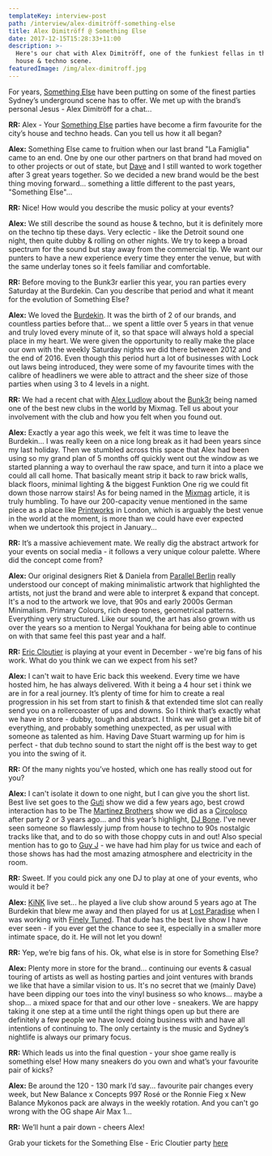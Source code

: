 ```yaml
---
templateKey: interview-post
path: /interview/alex-dimitröff-something-else
title: Alex Dimitröff @ Something Else
date: 2017-12-15T15:28:33+11:00
description: >-
  Here's our chat with Alex Dimitröff, one of the funkiest fellas in the Sydney
  house & techno scene. 
featuredImage: /img/alex-dimitroff.jpg
---
```


For years, [Something Else](https://www.facebook.com/SomethingElseSyd/) have been putting on some of the finest parties Sydney’s underground scene has to offer. We met up with the brand’s personal Jesus - Alex Dimitröff for a chat...

**RR:** Alex - Your [Something Else](https://www.facebook.com/SomethingElseSyd/) parties have become a firm favourite for the city’s house and techno heads. Can you tell us how it all began?

**Alex:** Something Else came to fruition when our last brand "La Famiglia" came to an end. One by one our other partners on that brand had moved on to other projects or out of state, but [Dave](https://www.facebook.com/DaveStuartSomethingElse/) and I still wanted to work together after 3 great years together. So we decided a new brand would be the best thing moving forward... something a little different to the past years, "Something Else"...

**RR:** Nice! How would you describe the music policy at your events?

**Alex:** We still describe the sound as house & techno, but it is definitely more on the techno tip these days. Very eclectic - like the Detroit sound one night, then quite dubby & rolling on other nights. We try to keep a broad spectrum for the sound but stay away from the commercial tip. We want our punters to have a new experience every time they enter the venue, but with the same underlay tones so it feels familiar and comfortable.

**RR:** Before moving to the Bunk3r earlier this year, you ran parties every Saturday at the Burdekin. Can you describe that period and what it meant for the evolution of Something Else?

**Alex:** We loved the [Burdekin](https://www.facebook.com/BurdekinHotel/). It was the birth of 2 of our brands, and countless parties before that... we spent a little over 5 years in that venue and truly loved every minute of it, so that space will always hold a special place in my heart. We were given the opportunity to really make the place our own with the weekly Saturday nights we did there between 2012 and the end of 2016. Even though this period hurt a lot of businesses with Lock out laws being introduced, they were some of my favourite times with the calibre of headliners we were able to attract and the sheer size of those parties when using 3 to 4 levels in a night.

**RR:** We had a recent chat with [Alex Ludlow](https://www.facebook.com/CauseSydney/) about the [Bunk3r](https://www.facebook.com/thebunk3r) being named one of the best new clubs in the world by Mixmag. Tell us about your involvement with the club and how you felt when you found out.

**Alex:** Exactly a year ago this week, we felt it was time to leave the Burdekin... I was really keen on a nice long break as it had been years since my last holiday. Then we stumbled across this space that Alex had been using so my grand plan of 5 months off quickly went out the window as we started planning a way to overhaul the raw space, and turn it into a place we could all call home. That basically meant strip it back to raw brick walls, black floors, minimal lighting & the biggest Funktion One rig we could fit down those narrow stairs! As for being named in the [Mixmag](https://www.facebook.com/MixmagMagazine/) article, it is truly humbling. To have our 200-capacity venue mentioned in the same piece as a place like [Printworks](https://www.facebook.com/printworkslondon/) in London, which is arguably the best venue in the world at the moment, is more than we could have ever expected when we undertook this project in January...

**RR:** It’s a massive achievement mate. We really dig the abstract artwork for your events on social media - it follows a very unique colour palette. Where did the concept come from?

**Alex:** Our original designers Riet & Daniela from [Parallel Berlin](https://www.facebook.com/wirsindparallel/) really understood our concept of making minimalistic artwork that highlighted the artists, not just the brand and were able to interpret & expand that concept. It's a nod to the artwork we love, that 90s and early 2000s German Minimalism. Primary Colours, rich deep tones, geometrical patterns. Everything very structured. Like our sound, the art has also grown with us over the years so a mention to Nergal Youkhana for being able to continue on with that same feel this past year and a half.

**RR:** [Eric Cloutier](https://www.facebook.com/eric.cloutier.dj/) is playing at your event in December - we're big fans of his work. What do you think we can we expect from his set?

**Alex:** I can't wait to have Eric back this weekend. Every time we have hosted him, he has always delivered. With it being a 4 hour set i think we are in for a real journey. It’s plenty of time for him to create a real progression in his set from start to finish & that extended time slot can really send you on a rollercoaster of ups and downs. So I think that’s exactly what we have in store - dubby, tough and abstract. I think we will get a little bit of everything, and probably something unexpected, as per usual with someone as talented as him. Having Dave Stuart warming up for him is perfect - that dub techno sound to start the night off is the best way to get you into the swing of it.

**RR:** Of the many nights you’ve hosted, which one has really stood out for you?

**Alex:** I can't isolate it down to one night, but I can give you the short list. Best live set goes to the [Guti](https://www.facebook.com/Guti.Desolat/) show we did a few years ago, best crowd interaction has to be The [Martinez Brothers](https://www.facebook.com/themartinezbrothers/) show we did as a [Circoloco](https://www.facebook.com/circolocoibiza/) after party 2 or 3 years ago... and this year’s highlight, [DJ Bone](https://www.facebook.com/DJBone313). I've never seen someone so flawlessly jump from house to techno to 90s nostalgic tracks like that, and to do so with those choppy cuts in and out! Also special mention has to go to [Guy J](https://www.facebook.com/guyjofficial/) - we have had him play for us twice and each of those shows has had the most amazing atmosphere and electricity in the room.

**RR:** Sweet. If you could pick any one DJ to play at one of your events, who would it be?

**Alex:** [KiNK](https://www.facebook.com/kink303/) live set... he played a live club show around 5 years ago at The Burdekin that blew me away and then played for us at [Lost Paradise](https://www.facebook.com/LostParadiseAU/) when I was working with [Finely Tuned](https://www.facebook.com/FinelyTunedAU/). That dude has the best live show I have ever seen - if you ever get the chance to see it, especially in a smaller more intimate space, do it. He will not let you down!

**RR:** Yep, we’re big fans of his. Ok, what else is in store for Something Else?

**Alex:** Plenty more in store for the brand... continuing our events & casual touring of artists as well as hosting parties and joint ventures with brands we like that have a similar vision to us. It's no secret that we (mainly Dave) have been dipping our toes into the vinyl business so who knows... maybe a shop... a mixed space for that and our other love - sneakers. We are happy taking it one step at a time until the right things open up but there are definitely a few people we have loved doing business with and have all intentions of continuing to. The only certainty is the music and Sydney’s nightlife is always our primary focus.

**RR:** Which leads us into the final question - your shoe game really is something else! How many sneakers do you own and what’s your favourite pair of kicks?

**Alex:** Be around the 120 - 130 mark I’d say... favourite pair changes every week, but New Balance x Concepts 997 Rosé or the Ronnie Fieg x New Balance Mykonos pack are always in the weekly rotation. And you can't go wrong with the OG shape Air Max 1...

**RR:** We’ll hunt a pair down - cheers Alex!

Grab your tickets for the Something Else - Eric Cloutier party [here](https://www.facebook.com/events/1129443013858251/)
